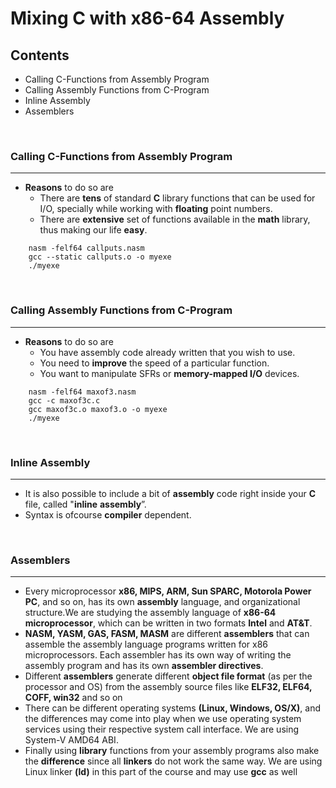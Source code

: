 # Mixing C with x86-64 Assembly

## Contents

- Calling C-Functions from Assembly Program
- Calling Assembly Functions from C-Program
- Inline Assembly
- Assemblers

<br>

### Calling C-Functions from Assembly Program
---

- **Reasons** to do so are
  - There are **tens** of standard **C** library functions that can be used for
I/O, specially while working with **floating** point numbers.
  - There are **extensive** set of functions available in the **math** library,
thus making our life **easy**.

```
    nasm -felf64 callputs.nasm
    gcc --static callputs.o -o myexe
    ./myexe
```

<br>

### Calling Assembly Functions from C-Program
---

- **Reasons** to do so are
  - You have assembly code already written that you wish to use.
  - You need to **improve** the speed of a particular function.
  - You want to manipulate SFRs or **memory-mapped I/O** devices.

```
    nasm -felf64 maxof3.nasm
    gcc -c maxof3c.c
    gcc maxof3c.o maxof3.o -o myexe
    ./myexe
```

<br>

### Inline Assembly
---

- It is also possible to include a bit of **assembly** code right inside your **C** file, called "**inline**
**assembly**”. 
- Syntax is ofcourse **compiler** dependent.

<br>

### Assemblers
---

- Every microprocessor **x86, MIPS, ARM, Sun SPARC, Motorola Power PC**, and so
on, has its own **assembly** language, and organizational structure.We are studying the assembly language of **x86-64 microprocessor**, which
can be written in two formats **Intel** and **AT&T**.
- **NASM, YASM, GAS, FASM, MASM** are different **assemblers** that can assemble
the assembly language programs written for x86 microprocessors. Each assembler
has its own way of writing the assembly program and has its own **assembler
directives**.
- Different **assemblers** generate different **object file format** (as per the processor and
OS) from the assembly source files like **ELF32, ELF64, COFF, win32** and so on
- There can be different operating systems **(Linux, Windows, OS/X)**, and the
differences may come into play when we use operating system services using their
respective system call interface. We are using System-V AMD64 ABI.
- Finally using **library** functions from your assembly programs also make the
**difference** since all **linkers** do not work the same way. We are using Linux linker
**(ld)** in this part of the course and may use **gcc** as well